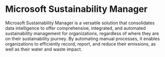 # Microsoft Sustainability Manager

Microsoft Sustainability Manager is a versatile solution that consolidates data intelligence to offer comprehensive, integrated, and automated sustainability management for organizations, regardless of where they are on their sustainability journey. By automating manual processes, it enables organizations to efficiently record, report, and reduce their emissions, as well as their water and waste impact.
